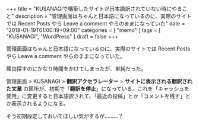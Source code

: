 +++
title = "KUSANAGIで構築したサイトが日本語訳されていない時にやること"
description = "管理画面はちゃんと日本語になっているのに、実際のサイトでは Recent Posts やら Leave a comment やらのままになっていた"
date = "2018-01-19T01:00:19+09:00"
categories = [ "memo" ]
tags = [ "KUSANAGI", "WordPress" ]
draft = false
+++

管理画面はちゃんと日本語になっているのに、実際のサイトでは Recent Posts やら Leave a comment やらのままになっていた。

理由探すのにかなり時間をかけてしまったが、単純だった。

管理画面 > KUSANAGI > **翻訳アクセラレーター** > **サイトに表示される翻訳された文章** の箇所が、初期で「**翻訳を停止**」になっている。これを「キャッシュを使用」に変更すると日本語訳されて、「最近の投稿」とか「コメントを残す」とか表示されるようになる。

そう初期設定しておいてほしい気がするが………？
